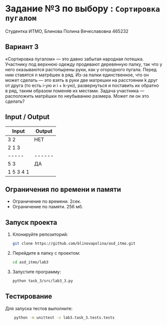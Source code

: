 # Задание №3 по выбору  : `Сортировка пугалом`
Студентка ИТМО,  Блинова Полина Вячеславовна 465232

## Вариант 3
«Сортировка пугалом» — это давно забытая народная потешка. Участнику
под верхнюю одежду продевают деревянную палку, так что у него оказываются
растопырены руки, как у огородного пугала. Перед ним ставятся n матрёшек в
ряд. Из-за палки единственное, что он может сделать — это взять в руки две
матрешки на расстоянии k друг от друга (то есть i-ую и i + k-ую), развернуться и
поставить их обратно в ряд, таким образом поменяв их местами.
Задача участника — расположить матрёшки по неубыванию размера. Может
ли он это сделать?

## Input / Output

| Input | Output |
| ----- | ------ |
| 3 2    | НЕТ    |
| 2 1 3  |    |
| ----- | ------ |
| 5 3 | ДА
| 1 5 3 4 1    |


## Ограничения по времени и памяти

- Ограничение по времени. 2сек.
- Ограничение по памяти. 256 мб.


## Запуск проекта
1. Клонируйте репозиторий:
   ```bash
   git clone https://github.com/blinovapolina/asd_itmo.git
   ```
2. Перейдите в папку с проектом:
   ```bash
   cd asd_itmo/lab3
   ```
3. Запустите программу:
   ```bash
   python task_3/src/lab3_3.py
   ```


## Тестирование
Для запуска тестов выполните:
```bash
    python -m unittest -v lab3.task_3.tests.tests
```
